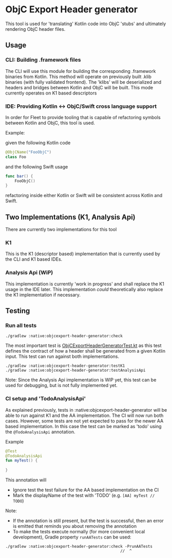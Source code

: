 # ObjC Export Header generator
This tool is used for 'translating' Kotlin code into ObjC 'stubs' and ultimately rendering ObjC header files.

## Usage

### CLI: Building .framework files
The CLI will use this module for building the corresponding .framework binaries from Kotlin. This method will operate on previously
built .klib binaries (with fully validated frontend). The 'klibs' will be deserialized and headers and bridges between
Kotlin and ObjC will be built. This mode currently operates on K1 based descriptors

### IDE: Providing Kotlin <-> ObjC/Swift cross language support
In order for Fleet to provide tooling that is capable of refactoring symbols between Kotlin and ObjC, this tool is used. 

Example:

given the following Kotlin code

```kotlin
@ObjCName("FooObjC")
class Foo
```

and the following Swift usage

```swift
func bar() {
    FooObjC()
}
```
refactoring inside either Kotlin or Swift will be consistent across Kotlin and Swift.


## Two Implementations (K1, Analysis Api)

There are currently two implementations for this tool

### K1
This is the K1 (descriptor based) implementation that is currently used by the CLI and K1 based IDEs. 

### Analysis Api (WiP)
This implementation is currently 'work in progress' and shall replace the K1 usage in the IDE later. 
This implementation _could_ theoretically also replace the K1 implementation if necessary.


## Testing

### Run all tests
```
./gradlew :native:objcexport-header-generator:check
```

The most important test is [ObjCExportHeaderGeneratorTest.kt](test%2Forg%2Fjetbrains%2Fkotlin%2Fbackend%2Fkonan%2Ftests%2FObjCExportHeaderGeneratorTest.kt)
as this test defines the contract of how a header shall be generated from a given Kotlin input. This test can run against 
both implementations. 

```
./gradlew :native:objcexport-header-generator:testK1
./gradlew :native:objcexport-header-generator:testAnalysisApi
```

Note: Since the Analysis Api implementation is WIP yet, this test can be used for debugging, but is not fully implemented yet.

### CI setup and 'TodoAnalysisApi'
As explained previously, tests in :native:objcexport-header-generator will be able to run against K1 and the AA implementation. 
The CI will now run both cases. However, some tests are not yet expected to pass for the newer AA based implementation. 
In this case the test can be marked as 'todo' using the `@TodoAnalysisApi` annotation. 

Example 
```kotlin
@Test
@TodoAnalysisApi
fun myTest() {
    
}
```

This annotation will
- Ignore test the test failure for the AA based implementation on the CI
- Mark the displayName of the test with 'TODO' (e.g. `[AA] myTest // TODO`)

Note:
- If the annotation is still present, but the test is successful, then an error is emitted that reminds you about removing the annotation
- To make the tests execute normally (for more convenient local development), Gradle property `runAATests` can be used:
```text
./gradlew :native:objcexport-header-generator:check -PrunAATests
                                                  //  ^
```